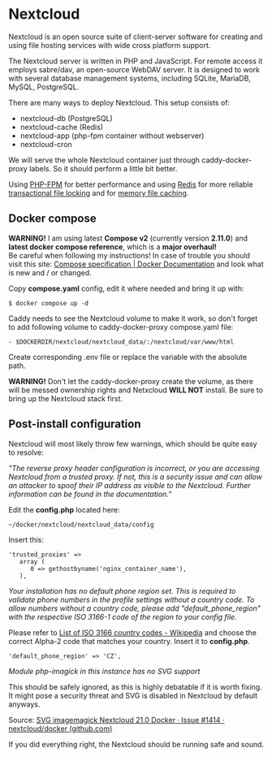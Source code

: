 # Nextcloud 

Nextcloud is an open source suite of client-server software for creating and using file hosting services with wide cross platform support.

The Nextcloud server is written in PHP and JavaScript. For remote access it employs sabre/dav, an open-source WebDAV server. It is designed to work with several database management systems, including SQLite, MariaDB, MySQL, PostgreSQL.

There are many ways to deploy Nextcloud. This setup consists of:

 - nextcloud-db (PostgreSQL)
 - nextcloud-cache (Redis)
 - nextcloud-app (php-fpm container without webserver)
 - nextcloud-cron

We will serve the whole Nextcloud container just through caddy-docker-proxy labels. So it should perform a little bit better.
 
Using  [PHP-FPM](https://www.cloudways.com/blog/php-fpm-on-cloud/)  for better performance and using  [Redis](https://aws.amazon.com/redis/)  for more reliable  [transactional file locking](https://docs.nextcloud.com/server/latest/admin_manual/configuration_files/files_locking_transactional.html)  and for  [memory file caching](https://docs.nextcloud.com/server/latest/admin_manual/configuration_server/caching_configuration.html).

## Docker compose 

**WARNING!**  I am using latest  **Compose v2**  (currently version  **2.11.0**) and  **latest docker compose reference**, which is a  **major overhaul!**   
Be careful when following my instructions! In case of trouble you should visit this site:  [Compose specification | Docker Documentation](https://docs.docker.com/compose/compose-file/)  and look what is new and / or changed.

Copy  **compose.yaml** config, edit it where needed and bring it up with:

    $ docker compose up -d


Caddy needs to see the Nextcloud volume to make it work, so don't forget to add following volume to caddy-docker-proxy compose.yaml file:

    - $DOCKERDIR/nextcloud/nextcloud_data/:/nextcloud/var/www/html
    
Create corresponding .env file or replace the variable with the absolute path.

**WARNING!** Don't let the caddy-docker-proxy create the volume, as there will be messed ownership rights and Netxcloud **WILL NOT** install. Be sure to bring up the Nextcloud stack first.

## Post-install configuration
Nextcloud will most likely throw few warnings, which should be quite easy to resolve:

*"The reverse proxy header configuration is incorrect, or you are accessing Nextcloud from a trusted proxy. If not, this is a security issue and can allow an attacker to spoof their IP address as visible to the Nextcloud. Further information can be found in the documentation."*

Edit the **config.php** located here:
```
~/docker/nextcloud/nextcloud_data/config
```
Insert this:
```
'trusted_proxies' =>
   array (
      0 => gethostbyname('nginx_container_name'),
   ),
```

*Your installation has no default phone region set. This is required to validate phone numbers in the profile settings without a country code. To allow numbers without a country code, please add "default_phone_region" with the respective ISO 3166-1 code of the region to your config file.*

Please refer to [List of ISO 3166 country codes - Wikipedia](https://en.wikipedia.org/wiki/List_of_ISO_3166_country_codes) and choose the correct Alpha-2 code that matches your country. Insert it to **config.php**.
```
'default_phone_region' => 'CZ',
```
*Module php-imagick in this instance has no SVG support*

This should be safely ignored, as this is highly debatable if it is worth fixing. It might pose a security threat and SVG is disabled in Nextcloud by default anyways.

Source: [SVG imagemagick Nextcloud 21.0 Docker · Issue #1414 · nextcloud/docker (github.com)](https://github.com/nextcloud/docker/issues/1414)

If you did everything right, the Nextcloud should be running safe and sound.
